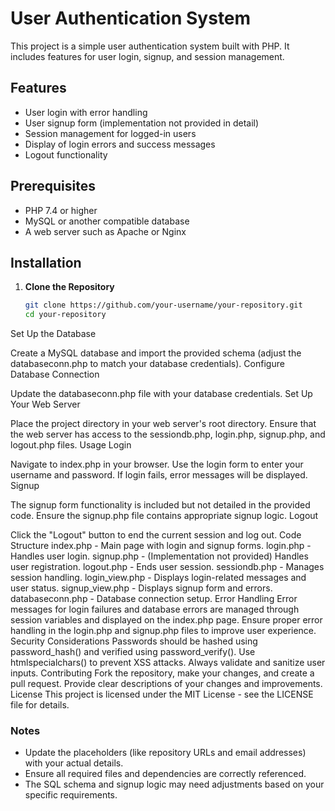 # User Authentication System

This project is a simple user authentication system built with PHP. It includes features for user login, signup, and session management.

## Features

- User login with error handling
- User signup form (implementation not provided in detail)
- Session management for logged-in users
- Display of login errors and success messages
- Logout functionality

## Prerequisites

- PHP 7.4 or higher
- MySQL or another compatible database
- A web server such as Apache or Nginx

## Installation

1. **Clone the Repository**

   ```bash
   git clone https://github.com/your-username/your-repository.git
   cd your-repository
Set Up the Database

Create a MySQL database and import the provided schema (adjust the databaseconn.php to match your database credentials).
Configure Database Connection

Update the databaseconn.php file with your database credentials.
Set Up Your Web Server

Place the project directory in your web server's root directory.
Ensure that the web server has access to the sessiondb.php, login.php, signup.php, and logout.php files.
Usage
Login

Navigate to index.php in your browser.
Use the login form to enter your username and password.
If login fails, error messages will be displayed.
Signup

The signup form functionality is included but not detailed in the provided code.
Ensure the signup.php file contains appropriate signup logic.
Logout

Click the "Logout" button to end the current session and log out.
Code Structure
index.php - Main page with login and signup forms.
login.php - Handles user login.
signup.php - (Implementation not provided) Handles user registration.
logout.php - Ends user session.
sessiondb.php - Manages session handling.
login_view.php - Displays login-related messages and user status.
signup_view.php - Displays signup form and errors.
databaseconn.php - Database connection setup.
Error Handling
Error messages for login failures and database errors are managed through session variables and displayed on the index.php page.
Ensure proper error handling in the login.php and signup.php files to improve user experience.
Security Considerations
Passwords should be hashed using password_hash() and verified using password_verify().
Use htmlspecialchars() to prevent XSS attacks.
Always validate and sanitize user inputs.
Contributing
Fork the repository, make your changes, and create a pull request.
Provide clear descriptions of your changes and improvements.
License
This project is licensed under the MIT License - see the LICENSE file for details.

### Notes

- Update the placeholders (like repository URLs and email addresses) with your actual details.
- Ensure all required files and dependencies are correctly referenced.
- The SQL schema and signup logic may need adjustments based on your specific requirements.
